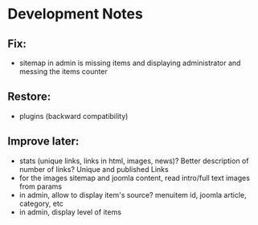 # Development Notes

## Fix:

* sitemap in admin is missing items and displaying administrator and messing the items counter

## Restore:

* plugins (backward compatibility)

## Improve later:

* stats (unique links, links in html, images, news)? Better description of number of links? Unique and published Links
* for the images sitemap and joomla content, read intro/full text images from params
* in admin, allow to display item's source? menuitem id, joomla article, category, etc
* in admin, display level of items
